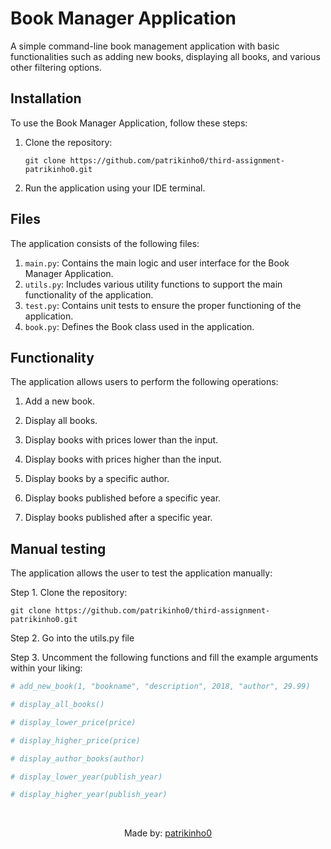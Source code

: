 # Book Manager Application

A simple command-line book management application with basic functionalities such as adding new books, displaying all books, and various other filtering options.

## Installation

To use the Book Manager Application, follow these steps:

1. Clone the repository:
   ```
   git clone https://github.com/patrikinho0/third-assignment-patrikinho0.git
   ```

3. Run the application using your IDE terminal.

## Files

The application consists of the following files:

1. `main.py`: Contains the main logic and user interface for the Book Manager Application.
2. `utils.py`: Includes various utility functions to support the main functionality of the application.
3. `test.py`: Contains unit tests to ensure the proper functioning of the application.
4. `book.py`: Defines the Book class used in the application.

## Functionality

The application allows users to perform the following operations:


1. Add a new book.

2. Display all books.

3. Display books with prices lower than the input.

4. Display books with prices higher than the input.

5. Display books by a specific author.

6. Display books published before a specific year.

7. Display books published after a specific year.

## Manual testing

The application allows the user to test the application manually:

Step 1. Clone the repository:
   ```
   git clone https://github.com/patrikinho0/third-assignment-patrikinho0.git
   ```

Step 2. Go into the utils.py file

Step 3. Uncomment the following functions and fill the example arguments within your liking:
```py
# add_new_book(1, "bookname", "description", 2018, "author", 29.99)

# display_all_books()

# display_lower_price(price)

# display_higher_price(price)

# display_author_books(author)

# display_lower_year(publish_year)

# display_higher_year(publish_year)
```


<br>

<p align="center">Made by: <a href="https://github.com/patrikinho0">patrikinho0</a></p>
